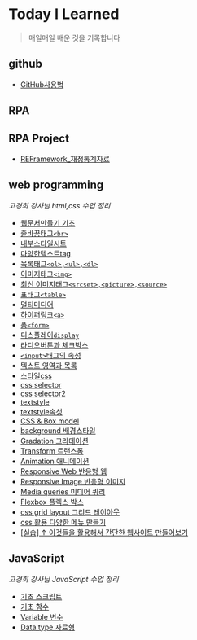 # Today I Learned

> 매일매일 배운 것을 기록합니다

## github

- [GitHub사용법](https://github.com/rick42600/TIL/blob/main/github/github.md)

## RPA 




## RPA Project

- [REFramework_재정통계자료](https://github.com/rick42600/TIL/blob/main/RPA/project.md)

## web programming

   *고경희 강사님 html,css 수업 정리*

- [웹문서만들기 기초](https://github.com/rick42600/TIL/blob/main/webprogramming/makewebdoc.md)
- [줄바꿈태그`<br>`](https://github.com/rick42600/TIL/blob/main/webprogramming/brtag.md)
- [내부스타일시트](https://github.com/rick42600/TIL/blob/main/webprogramming/innerstylesheet.md)
- [다양한텍스트tag](https://github.com/rick42600/TIL/blob/main/webprogramming/texttag.md)
- [목록태그`<ol>,<ul>,<dl>`](https://github.com/rick42600/TIL/blob/main/webprogramming/listtag.md)
- [이미지태그`<img>`](https://github.com/rick42600/TIL/blob/main/webprogramming/imagetag.md)
- [최신 이미지태그`<srcset>,<picture>,<source>`](https://github.com/rick42600/TIL/blob/main/webprogramming/imagetag2.md)
- [표태그`<table>`](https://github.com/rick42600/TIL/blob/main/webprogramming/tabletag.md)
- [멀티미디어](https://github.com/rick42600/TIL/blob/main/webprogramming/multimedia.md)
- [하이퍼링크`<a>`](https://github.com/rick42600/TIL/blob/main/webprogramming/hyperlink.md)
- [폼`<form>`](https://github.com/rick42600/TIL/blob/main/webprogramming/form.md)
- [디스플레이`display`](https://github.com/rick42600/TIL/blob/main/webprogramming/display.md)
- [라디오버튼과 체크박스](https://github.com/rick42600/TIL/blob/main/webprogramming/radiobutton_checkbox.md)
- [`<input>`태그의 속성](https://github.com/rick42600/TIL/blob/main/webprogramming/inputtagvalue.md)
- [텍스트 영역과 목록](https://github.com/rick42600/TIL/blob/main/webprogramming/textarealist.md)
- [스타일css](https://github.com/rick42600/TIL/blob/main/webprogramming/stylesheet.md)
- [css selector](https://github.com/rick42600/TIL/blob/main/webprogramming/cssselector.md)
- [css selector2](https://github.com/rick42600/TIL/blob/main/webprogramming/cssselector2.md)
- [textstyle](https://github.com/rick42600/TIL/blob/main/webprogramming/textstyle.md)
- [textstyle속성](https://github.com/rick42600/TIL/blob/main/webprogramming/textvalue.md)
- [CSS & Box model](https://github.com/rick42600/TIL/blob/main/webprogramming/boxmodel.md)
- [background 배경스타일](https://github.com/rick42600/TIL/blob/main/webprogramming/background.md)
- [Gradation 그라데이션](https://github.com/rick42600/TIL/blob/main/webprogramming/gradation.md)
- [Transform 트랜스폼](https://github.com/rick42600/TIL/blob/main/webprogramming/transform.md)
- [Animation 애니메이션](https://github.com/rick42600/TIL/blob/main/webprogramming/animation.md)
- [Responsive Web 반응형 웹](https://github.com/rick42600/TIL/blob/main/webprogramming/responsive.md)
- [Responsive Image 반응형 이미지](https://github.com/rick42600/TIL/blob/main/webprogramming/responsiveimg.md)
- [Media queries 미디어 쿼리](https://github.com/rick42600/TIL/blob/main/webprogramming/mediaqueries.md)
- [Flexbox 플렉스 박스](https://github.com/rick42600/TIL/blob/main/webprogramming/flexbox.md)
- [css grid layout 그리드 레이아웃](https://github.com/rick42600/TIL/blob/main/webprogramming/gridlayout.md)
- [css 활용 다양한 메뉴 만들기](https://github.com/rick42600/TIL/blob/main/webprogramming/cssnavigation.md)
- [[실습] ↑ 이것들을 활용해서 간단한 웹사이트 만들어보기](https://github.com/rick42600/TIL/blob/main/webprogramming/mkwebsite.md)

## JavaScript

   *고경희 강사님 JavaScript 수업 정리*

- [기초 스크립트](https://github.com/rick42600/TIL/blob/main/javascript/jsstart.md)
- [기초 함수](https://github.com/rick42600/TIL/blob/main/javascript/jsbasic.md)
- [Variable 변수](https://github.com/rick42600/TIL/blob/main/javascript/jsvar.md)
- [Data type 자료형](https://github.com/rick42600/TIL/blob/main/javascript/jsdatatype.md)
